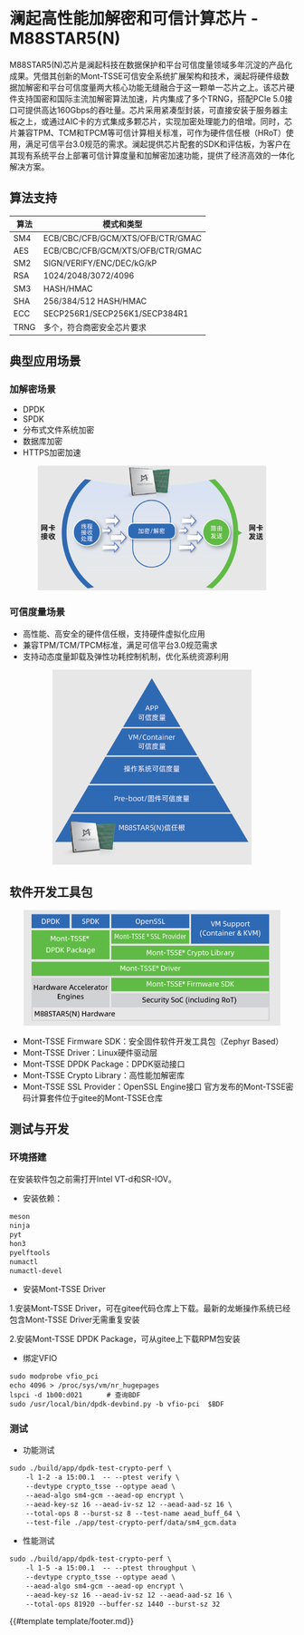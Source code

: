 # 澜起高性能加解密和可信计算芯片 - M88STAR5(N)

M88STAR5(N)芯片是澜起科技在数据保护和平台可信度量领域多年沉淀的产品化成果。凭借其创新的Mont-TSSE可信安全系统扩展架构和技术，澜起将硬件级数据加解密和平台可信度量两大核心功能无缝融合于这一颗单一芯片之上。该芯片硬件支持国密和国际主流加解密算法加速，片内集成了多个TRNG，搭配PCIe 5.0接口可提供高达160Gbps的吞吐量。芯片采用紧凑型封装，可直接安装于服务器主板之上，或通过AIC卡的方式集成多颗芯片，实现加密处理能力的倍增。同时，芯片兼容TPM、TCM和TPCM等可信计算相关标准，可作为硬件信任根（HRoT）使用，满足可信平台3.0规范的需求。澜起提供芯片配套的SDK和评估板，为客户在其现有系统平台上部署可信计算度量和加解密加速功能，提供了经济高效的一体化解决方案。

## 算法支持

| 算法 | 模式和类型                        |
| ---- | --------------------------------- |
| SM4  | ECB/CBC/CFB/GCM/XTS/OFB/CTR/GMAC  |
| AES  | ECB/CBC/CFB/GCM/XTS/OFB/CTR/GMAC  |
| SM2  | SIGN/VERIFY/ENC/DEC/kG/kP         |
| RSA  | 1024/2048/3072/4096               |
| SM3  | HASH/HMAC                         |
| SHA  | 256/384/512 HASH/HMAC             |
| ECC  | SECP256R1/SECP256K1/SECP384R1     |
| TRNG | 多个，符合商密安全芯片要求        |


## 典型应用场景

### 加解密场景

* DPDK
* SPDK
* 分布式文件系统加密
* 数据库加密
* HTTPS加密加速

<div align=center>
<img src="images/M88STAR5-DPDK.png" style="width: 80%; height: 80%">
</div>

### 可信度量场景

* 高性能、高安全的硬件信任根，支持硬件虚拟化应用
* 兼容TPM/TCM/TPCM标准，满足可信平台3.0规范需求
* 支持动态度量卸载及弹性功耗控制机制，优化系统资源利用

<div align=center>
<img src="images/M88STAR5-trust.png" style="width: 70%; height: 70%">
</div>

## 软件开发工具包

<div align=center>
<img src="images/M88STAR5-sdk.png" style="width: 90%; height: 90%">
</div>

* Mont-TSSE Firmware SDK：安全固件软件开发工具包（Zephyr Based）
* Mont-TSSE Driver：Linux硬件驱动层
* Mont-TSSE DPDK Package：DPDK驱动接口
* Mont-TSSE Crypto Library：高性能加解密库
* Mont-TSSE SSL Provider：OpenSSL Engine接口
官方发布的Mont-TSSE密码计算套件位于gitee的Mont-TSSE仓库

## 测试与开发

### 环境搭建

在安装软件包之前需打开Intel VT-d和SR-IOV。

* 安装依赖：

```
meson
ninja
pyt
hon3
pyelftools
numactl
numactl-devel
```

* 安装Mont-TSSE Driver

1.安装Mont-TSSE Driver，可在gitee代码仓库上下载。最新的龙蜥操作系统已经包含Mont-TSSE Driver无需重复安装

2.安装Mont-TSSE DPDK Package，可从gitee上下载RPM包安装

* 绑定VFIO

```
sudo modprobe vfio_pci
echo 4096 > /proc/sys/vm/nr_hugepages
lspci -d 1b00:d021      # 查询BDF
sudo /usr/local/bin/dpdk-devbind.py -b vfio-pci  $BDF
```

### 测试

* 功能测试

```
sudo ./build/app/dpdk-test-crypto-perf \
    -l 1-2 -a 15:00.1  -- --ptest verify \
    --devtype crypto_tsse --optype aead \
    --aead-algo sm4-gcm --aead-op encrypt \
    --aead-key-sz 16 --aead-iv-sz 12 --aead-aad-sz 16 \
    --total-ops 8 --burst-sz 8 --test-name aead_buff_64 \
    --test-file ./app/test-crypto-perf/data/sm4_gcm.data
```

* 性能测试

```
sudo ./build/app/dpdk-test-crypto-perf \
    -l 1-5 -a 15:00.1  -- --ptest throughput \
    --devtype crypto_tsse --optype aead \
    --aead-algo sm4-gcm --aead-op encrypt \
    --aead-key-sz 16 --aead-iv-sz 12 --aead-aad-sz 16 \
    --total-ops 81920 --buffer-sz 1440 --burst-sz 32
```

{{#template template/footer.md}}
